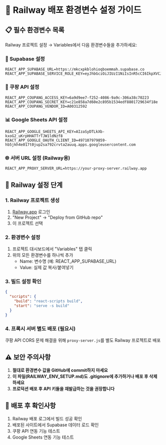 # 🚀 Railway 배포 환경변수 설정 가이드

## 📋 필수 환경변수 목록

Railway 프로젝트 설정 → Variables에서 다음 환경변수들을 추가하세요:

### 🔐 Supabase 설정
```
REACT_APP_SUPABASE_URL=https://mkcxpkblohioqboemmah.supabase.co
REACT_APP_SUPABASE_SERVICE_ROLE_KEY=eyJhbGciOiJIUzI1NiIsInR5cCI6IkpXVCJ9.eyJpc3MiOiJzdXBhYmFzZSIsInJlZiI6Im1rY3hwa2Jsb2hpb3Fib2VtbWFoIiwicm9sZSI6InNlcnZpY2Vfcm9sZSIsImlhdCI6MTc0OTExMTE2OSwiZXhwIjoyMDY0Njg3MTY5fQ.6MrqlrMqSHwuUpCp5xWJSRCqAeqW4TYwKW38o17Hb0o
```

### 🛒 쿠팡 API 설정
```
REACT_APP_COUPANG_ACCESS_KEY=6a9d9ee7-f252-4086-9a9c-306a38c70223
REACT_APP_COUPANG_SECRET_KEY=c21e858a7d60e2c895b1534edf8801729634f18e
REACT_APP_COUPANG_VENDOR_ID=A00312592
```

### 📊 Google Sheets API 설정
```
REACT_APP_GOOGLE_SHEETS_API_KEY=AIzaSyDTLkXb-kxoG2_uKrpHHATTrTJW1ldNzf8
REACT_APP_GOOGLE_OAUTH_CLIENT_ID=497107979859-hb5jkh4e017t0jup2sa792crvta2auuq.apps.googleusercontent.com
```

### 🌐 서버 URL 설정 (Railway용)
```
REACT_APP_PROXY_SERVER_URL=https://your-proxy-server.railway.app
```

## 🎯 Railway 설정 단계

### 1. Railway 프로젝트 생성
1. [Railway.app](https://railway.app) 로그인
2. "New Project" → "Deploy from GitHub repo"
3. 이 프로젝트 선택

### 2. 환경변수 설정
1. 프로젝트 대시보드에서 "Variables" 탭 클릭
2. 위의 모든 환경변수를 하나씩 추가
   - Name: 변수명 (예: REACT_APP_SUPABASE_URL)
   - Value: 실제 값 복사/붙여넣기

### 3. 빌드 설정 확인
```json
{
  "scripts": {
    "build": "react-scripts build",
    "start": "serve -s build"
  }
}
```

### 4. 프록시 서버 별도 배포 (필요시)
쿠팡 API CORS 문제 해결을 위해 `proxy-server.js`를 별도 Railway 프로젝트로 배포

## ⚠️ 보안 주의사항

1. **절대로 환경변수 값을 GitHub에 commit하지 마세요**
2. **이 파일(RAILWAY_ENV_SETUP.md)도 .gitignore에 추가하거나 배포 후 삭제하세요**
3. **프로덕션 배포 후 API 키들을 재발급하는 것을 권장합니다**

## 🔄 배포 후 확인사항

1. Railway 배포 로그에서 빌드 성공 확인
2. 배포된 사이트에서 Supabase 데이터 로드 확인
3. 쿠팡 API 연동 기능 테스트
4. Google Sheets 연동 기능 테스트 